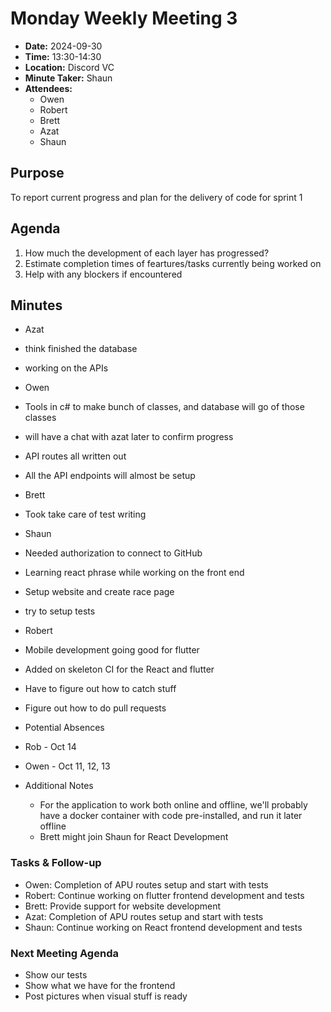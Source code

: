 # Monday Weekly Meeting 3
- **Date:** 2024-09-30 
- **Time:** 13:30-14:30
- **Location:** Discord VC
- **Minute Taker:** Shaun
- **Attendees:**
  - Owen
  - Robert
  - Brett
  - Azat
  - Shaun

## Purpose
To report current progress and plan for the delivery of code for sprint 1

## Agenda
1. How much the development of each layer has progressed?
2. Estimate completion times of feartures/tasks currently being worked on
3. Help with any blockers if encountered

## Minutes
- Azat
 - think finished the  database
 - working on the APIs

- Owen
 - Tools in c# to make bunch of classes, and database will go of those classes
 - will have a chat with azat later to confirm progress
 - API routes all written out
 - All the API endpoints will almost be setup

- Brett
 - Took take care of test writing

- Shaun
 - Needed authorization to connect to GitHub
 - Learning react phrase while working on the front end
 - Setup website and create race page
 - try to setup tests

- Robert
 - Mobile development going good for flutter
 - Added on skeleton CI for the React and flutter
 - Have to figure out how to catch stuff
 - Figure out how to do pull requests

- Potential Absences
 - Rob - Oct 14
 - Owen - Oct 11, 12, 13

- Additional Notes
  - For the application to work both online and offline, we'll probably have a docker container with code pre-installed, and run it later offline
  - Brett might join Shaun for React Development


### Tasks & Follow-up
- Owen: Completion of APU routes setup and start with tests
- Robert: Continue working on flutter frontend development and tests 
- Brett: Provide support for website development
- Azat: Completion of APU routes setup and start with tests
- Shaun: Continue working on React frontend development and tests 

### Next Meeting Agenda
- Show our tests
- Show what we have for the frontend
- Post pictures when visual stuff is ready
